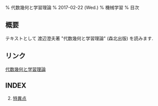 % 代数幾何と学習理論
% 2017-02-22 (Wed.)
% 機械学習
% 目次

## 概要

テキストとして 渡辺澄夫著 "代数幾何と学習理論" (森北出版) を読みます.

## リンク

[代数幾何と学習理論](http://watanabe-www.math.dis.titech.ac.jp/users/swatanab/alg-geo.html)

## INDEX

2. [特異点](alg-geo-2.html)

